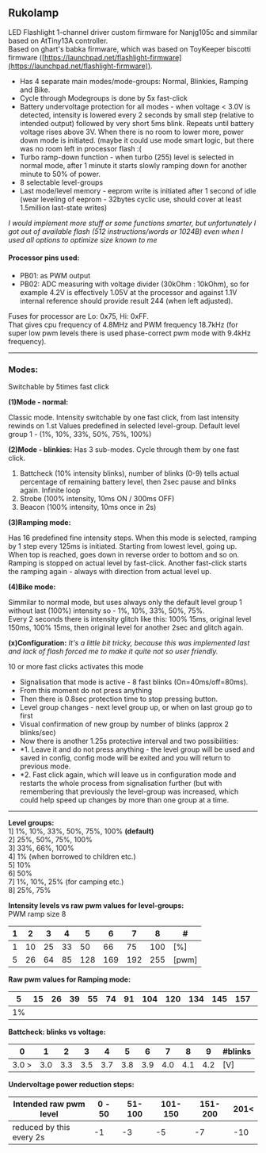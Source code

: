 ## Rukolamp

LED Flashlight 1-channel driver custom firmware for Nanjg105c and simmilar based on AtTiny13A controller.<br>
Based on ghart's babka firmware, which was based on ToyKeeper biscotti firmware ([https://launchpad.net/flashlight-firmware](https://launchpad.net/flashlight-firmware)).

* Has 4 separate main modes/mode-groups: Normal, Blinkies, Ramping and Bike.
* Cycle through Modegroups is done by 5x fast-click 
* Battery undervoltage protection for all modes - when voltage < 3.0V is detected, intensity is lowered every 2 seconds by small step (relative to intended output) followed by very short 5ms blink. Repeats until battery voltage rises above 3V. When there is no room to lower more, power down mode is initiated. (maybe it could use mode smart logic, but there was no room left in processor flash :(
* Turbo ramp-down function - when turbo (255) level is selected in normal mode, after 1 minute it starts slowly ramping down for another minute to 50% of power.
* 8 selectable level-groups
* Last mode/level memory - eeprom write is initiated after 1 second of idle (wear leveling of eeprom - 32bytes cyclic use, should cover at least 1.5million last-state writes)

_I would implement more stuff or some functions smarter, but unfortunately I got out of available flash (512 instructions/words or 1024B) even when I used all options to optimize size known to me_

#### Processor pins used:
* PB01: as PWM output
* PB02: ADC measuring with voltage divider (30kOhm : 10kOhm), so for example 4.2V is effectively 1.05V at the processor and against 1.1V internal reference should provide result 244 (when left adjusted).

Fuses for processor are Lo: 0x75, Hi: 0xFF.<br>
That gives cpu frequency of 4.8MHz and PWM frequency 18.7kHz (for super low pwm levels there is used phase-correct pwm mode with 9.4kHz frequency).

---

### Modes:
Switchable by 5times fast click

**(1)Mode - normal:**

Classic mode.
Intensity switchable by one fast click, from last intensity rewinds on 1.st
Values predefined in selected level-group.
Default level group 1 - (1%, 10%, 33%, 50%, 75%, 100%)

**(2)Mode - blinkies:**
Has 3 sub-modes. Cycle through them by one fast click.

1. Battcheck (10% intensity blinks), number of blinks (0-9) tells actual percentage of remaining battery level, then 2sec pause and blinks again. Infinite loop
2. Strobe (100% intensity, 10ms ON / 300ms OFF)
3. Beacon (100% intensity, 10ms once in 2s)

**(3)Ramping mode:**

Has 16 predefined fine intensity steps.
When this mode is selected, ramping by 1 step every 125ms is initiated. Starting from lowest level, going up. When top is reached, goes down in reverse order to bottom and so on.
Ramping is stopped on actual level by fast-click. Another fast-click starts the ramping again - always with direction from actual level up. 

**(4)Bike mode:**

Simmilar to normal mode, but uses always only the default level group 1 without last (100%) intensity so - 1%, 10%, 33%, 50%, 75%.<br>
Every 2 seconds there is intensity glitch like this: 100% 15ms, original level 150ms, 100% 15ms, then original level for another 2sec and glitch again. 

**(x)Configuration:**
_It's a little bit tricky, because this was implemented last and lack of flash forced me to make it quite not so user friendly._

10 or more fast clicks activates this mode

* Signalisation that mode is active - 8 fast blinks (On=40ms/off=80ms).
* From this moment do not press anything
* Then there is 0.8sec protection time to stop pressing button.
* Level group changes - next level group up, or when on last group go to first
* Visual confirmation of new group by number of blinks (approx 2 blinks/sec)
* Now there is another 1.25s protective interval and two possibilities:
* *1. Leave it and do not press anything - the level group will be used and saved in config, config mode will be exited and you will return to previous mode.
* *2. Fast click again, which will leave us in configuration mode and restarts the whole process from signalisation further (but with remembering that previously the level-group was increased, which could help speed up changes by more than one group at a time.

---

**Level groups:**<br>
1] 1%, 10%, 33%, 50%, 75%, 100% __(default)__<br>
2] 25%, 50%, 75%, 100%<br>
3] 33%, 66%, 100%<br>
4] 1% (when borrowed to children etc.)<br>
5] 10%<br>
6] 50%<br>
7] 1%, 10%, 25% (for camping etc.)<br>
8] 25%, 75%<br>

**Intensity levels vs raw pwm values for level-groups:**<br>
PWM ramp size 8

| 1 | 2  | 3  | 4  | 5  | 6  | 7  | 8   | # |
|---|---|---|---|---|---|---|---|---|
| 1 | 10 | 25 | 33 | 50 | 66 | 75 | 100 | [%] |
| 5 | 26 | 64 | 85 | 128| 169| 192| 255 | [pwm] |

**Raw pwm values for Ramping mode:**

|5|15|26|39|55|74|91|104|120|134|145|157|172|197|225|255|
|---|---|---|---|---|---|---|---|---|---|---|---|---|---|---|---|
|1%|||||||||||||||100%|

**Battcheck: blinks vs voltage:**

|0|1|2|3|4|5|6|7|8|9|#blinks|
|---|---|---|---|---|---|---|---|---|---|---|
|3.0 >|3.0|3.3|3.5|3.7|3.8|3.9|4.0|4.1|4.2|[V]|

**Undervoltage power reduction steps:**

|Intended raw pwm level|0 - 50|51-100|101-150|151-200|201<|
|---|---|---|---|---|---|
|reduced by this every 2s|-1|-3|-5|-7|-10|

